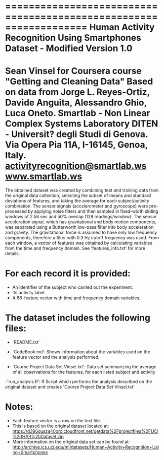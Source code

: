 ==================================================================
Human Activity Recognition Using Smartphones Dataset - Modified
Version 1.0
==================================================================
Sean Vinsel for Coursera course "Getting and Cleaning Data"
Based on data from
Jorge L. Reyes-Ortiz, Davide Anguita, Alessandro Ghio, Luca Oneto.
Smartlab - Non Linear Complex Systems Laboratory
DITEN - Universit? degli Studi di Genova.
Via Opera Pia 11A, I-16145, Genoa, Italy.
activityrecognition@smartlab.ws
www.smartlab.ws
==================================================================

The obtained dataset was created by combining test and training data from the original data collection, selecting the subset of means and standard deviations of features, and taking the average for each subject/activity combination.
The sensor signals (accelerometer and gyroscope) were pre-processed by applying noise filters and then sampled in fixed-width sliding windows of 2.56 sec and 50% overlap (128 readings/window). The sensor acceleration signal, which has gravitational and body motion components, was separated using a Butterworth low-pass filter into body acceleration and gravity. The gravitational force is assumed to have only low frequency components, therefore a filter with 0.3 Hz cutoff frequency was used. From each window, a vector of features was obtained by calculating variables from the time and frequency domain. See 'features_info.txt' for more details. 

For each record it is provided:
======================================

- An identifier of the subject who carried out the experiment.
- Its activity label. 
- A 66-feature vector with time and frequency domain variables. 


The dataset includes the following files:
=========================================

- 'README.txt'

- 'CodeBook.md': Shows information about the variables used on the feature vector and the analysis performed.

- 'Course Project Data Set Vinsel.txt': Data set summarizing the average of all observations for the features, for each listed subject and activity

-'run_analysis.R': R Script which performs the analysis described on the original dataset and creates 'Course Project Data Set Vinsel.txt'


Notes: 
======
- Each feature vector is a row on the text file.
- This is based on the original dataset located at: https://d396qusza40orc.cloudfront.net/getdata%2Fprojectfiles%2FUCI%20HAR%20Dataset.zip
- More information on the original data set can be found at: http://archive.ics.uci.edu/ml/datasets/Human+Activity+Recognition+Using+Smartphones



